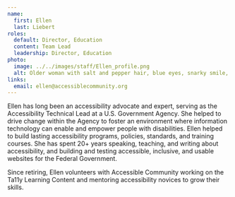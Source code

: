 ```yaml
---
name:
  first: Ellen
  last: Liebert
roles:
  default: Director, Education
  content: Team Lead
  leadership: Director, Education
photo:
  image: ../../images/staff/Ellen_profile.png
  alt: Older woman with salt and pepper hair, blue eyes, snarky smile, and nerdy glasses.
links:
  email: ellen@accessiblecommunity.org
---
```


Ellen has long been an accessibility advocate and expert, serving as the Accessibility Technical Lead at a U.S. Government Agency. She helped to drive change within the Agency to foster an environment where information technology can enable and empower people with disabilities. Ellen helped to build lasting accessibility programs, policies, standards, and training courses. She has spent 20+ years speaking, teaching, and writing about accessibility, and building and testing accessible, inclusive, and usable websites for the Federal Government.

Since retiring, Ellen volunteers with Accessible Community working on the Ta11y Learning Content and mentoring accessibility novices to grow their skills.
